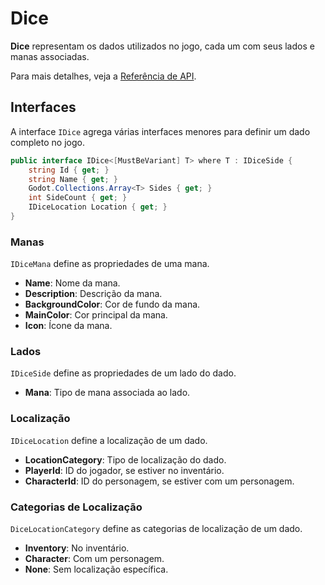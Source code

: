 # Dice

**Dice** representam os dados utilizados no jogo, cada um com seus lados e manas associadas.

Para mais detalhes, veja a [Referência de API](../../api/DiceRolling.Dice.md).

## Interfaces

A interface `IDice` agrega várias interfaces menores para definir um dado completo no jogo.

```csharp
public interface IDice<[MustBeVariant] T> where T : IDiceSide {
    string Id { get; }
    string Name { get; }
    Godot.Collections.Array<T> Sides { get; }
    int SideCount { get; }
    IDiceLocation Location { get; }
}
```

### Manas

`IDiceMana` define as propriedades de uma mana.

- **Name**: Nome da mana.
- **Description**: Descrição da mana.
- **BackgroundColor**: Cor de fundo da mana.
- **MainColor**: Cor principal da mana.
- **Icon**: Ícone da mana.

### Lados

`IDiceSide` define as propriedades de um lado do dado.

- **Mana**: Tipo de mana associada ao lado.

### Localização

`IDiceLocation` define a localização de um dado.

- **LocationCategory**: Tipo de localização do dado.
- **PlayerId**: ID do jogador, se estiver no inventário.
- **CharacterId**: ID do personagem, se estiver com um personagem.

### Categorias de Localização

`DiceLocationCategory` define as categorias de localização de um dado.

- **Inventory**: No inventário.
- **Character**: Com um personagem.
- **None**: Sem localização específica.
